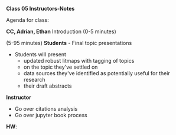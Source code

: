**Class 05 Instructors-Notes**

Agenda for class:

**CC, Adrian, Ethan** Introduction (0-5 minutes)


(5-95 minutes)
**Students** - Final topic presentations
- Students will present
  - updated robust litmaps with tagging of topics
  - on the topic they've settled on
  - data sources they've identified as potentially useful for their research
  - their draft abstracts

**Instructor**
- Go over citations analysis
- Go over jupyter book process

**HW**:

